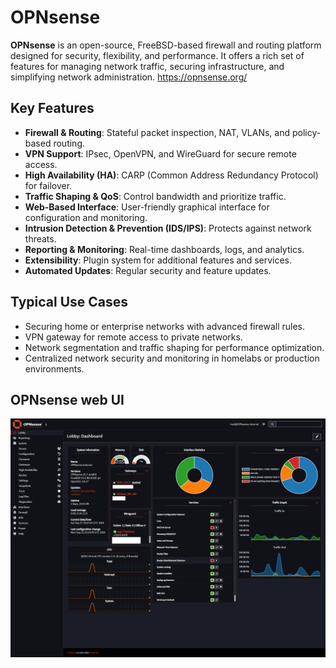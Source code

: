 # OPNsense

**OPNsense** is an open-source, FreeBSD-based firewall and routing platform designed for security, flexibility, and performance. It offers a rich set of features for managing network traffic, securing infrastructure, and simplifying network administration. https://opnsense.org/

## Key Features
- **Firewall & Routing**: Stateful packet inspection, NAT, VLANs, and policy-based routing.
- **VPN Support**: IPsec, OpenVPN, and WireGuard for secure remote access.
- **High Availability (HA)**: CARP (Common Address Redundancy Protocol) for failover.
- **Traffic Shaping & QoS**: Control bandwidth and prioritize traffic.
- **Web-Based Interface**: User-friendly graphical interface for configuration and monitoring.
- **Intrusion Detection & Prevention (IDS/IPS)**: Protects against network threats.
- **Reporting & Monitoring**: Real-time dashboards, logs, and analytics.
- **Extensibility**: Plugin system for additional features and services.
- **Automated Updates**: Regular security and feature updates.

## Typical Use Cases
- Securing home or enterprise networks with advanced firewall rules.
- VPN gateway for remote access to private networks.
- Network segmentation and traffic shaping for performance optimization.
- Centralized network security and monitoring in homelabs or production environments.

## OPNsense web UI
![OPNsense web UI](OPNsensewebUI.png)
